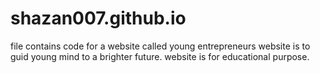 # shazan007.github.io
file contains code for a website called young entrepreneurs
website is to guid young mind to a brighter future.
website is for educational purpose.
